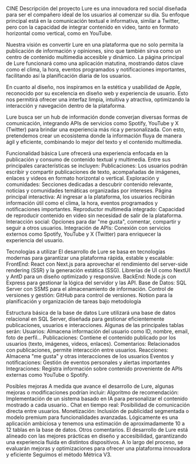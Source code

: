CINE
Descripción del proyecto
Lure es una innovadora red social diseñada para ser el compañero ideal de los usuarios al comenzar su día. Su enfoque principal está en la comunicación textual e informativa, similar a Twitter, pero con la capacidad de integrar contenido en video, tanto en formato horizontal como vertical, como en YouTube.

Nuestra visión es convertir Lure en una plataforma que no solo permita la publicación de información y opiniones, sino que también sirva como un centro de contenido multimedia accesible y dinámico. La página principal de Lure funcionará como una aplicación matutina, mostrando datos clave como el clima, la hora, eventos programados y notificaciones importantes, facilitando así la planificación diaria de los usuarios.

En cuanto al diseño, nos inspiramos en la estética y usabilidad de Apple, reconocido por su excelencia en diseño web y experiencia de usuario. Esto nos permitirá ofrecer una interfaz limpia, intuitiva y atractiva, optimizando la interacción y navegación dentro de la plataforma.

Lure busca ser un hub de información donde converjan diversas formas de comunicación, integrando APIs de servicios como Spotify, YouTube y X (Twitter) para brindar una experiencia más rica y personalizada. Con esto, pretendemos crear un ecosistema donde la información fluya de manera ágil y eficiente, combinando lo mejor del texto y el contenido multimedia.



 Funcionalidad básica
Lure ofrecerá una experiencia enfocada en la publicación y consumo de contenido textual y multimedia. Entre sus principales características se incluyen:
Publicaciones: Los usuarios podrán escribir y compartir publicaciones de texto, acompañadas de imágenes, enlaces y videos en formato horizontal o vertical.
Exploración y comunidades: Secciones dedicadas a descubrir contenido relevante, noticias y comunidades temáticas organizadas por intereses.
Página principal interactiva: Al ingresar a la plataforma, los usuarios recibirán información útil como el clima, la hora, eventos programados y notificaciones importantes.
Reproductor multimedia integrado: Capacidad de reproducir contenido en video sin necesidad de salir de la plataforma.
Interacción social: Opciones para dar "me gusta", comentar, compartir y seguir a otros usuarios.
Integración de APIs: Conexión con servicios externos como Spotify, YouTube y X (Twitter) para enriquecer la experiencia del usuario.






 Tecnologías a utilizar
El desarrollo de Lure se basa en tecnologías modernas para garantizar una plataforma rápida, estable y escalable:
FrontEnd:
React con Next.js para aprovechar el rendimiento del server-side rendering (SSR) y la generación estática (SSG).
Librerías de UI como NextUI y AntD para un diseño optimizado y responsive.
BackEnd:
Node.js con Express para gestionar la lógica del servidor y las API.
Base de Datos:
SQL Server con SSMS para el almacenamiento de información.
Control de versiones y gestión:
GitHub para control de versiones.
Notion para la planificación y organización de tareas bajo metodología 

 Estructura básica de la base de datos
Lure utilizará una base de datos relacional en SQL Server, diseñada para gestionar eficientemente publicaciones, usuarios e interacciones. Algunas de las principales tablas serán:
Usuarios: Almacena información del usuario como ID, nombre, email, foto de perfil…
Publicaciones: Contiene el contenido publicado por los usuarios (texto, imágenes, videos, enlaces).
Comentarios: Relacionados con publicaciones, permite interacción entre usuarios.
Reacciones: Almacena "me gusta" y otras interacciones de los usuarios 
Eventos y notificaciones: Gestión de eventos personales y alertas importantes
Integraciones: Registra información sobre contenido proveniente de APIs externas como YouTube o Spotify.


 Posibles mejoras
A medida que avance el desarrollo de Lure, algunas mejoras o modificaciones podrían incluir:
Algoritmo de recomendación: Implementación de un sistema basado en IA para personalizar el contenido mostrado a cada usuario..
Chat en tiempo real: Posibilidad de comunicación directa entre usuarios.
Monetización: Inclusión de publicidad segmentada o modelo premium para funcionalidades avanzadas.
Lógicamente es una aplicación ambiciosa y tenemos una estimación de aproximadamente 10 a 12 tablas en la base de datos.
 Otros comentarios.
El desarrollo de Lure está alineado con las mejores prácticas en diseño y accesibilidad, garantizando una experiencia fluida en distintos dispositivos. A lo largo del proceso, se evaluarán mejoras y optimizaciones para ofrecer una plataforma innovadora y eficiente
Seguimos el método Métrica V3.




